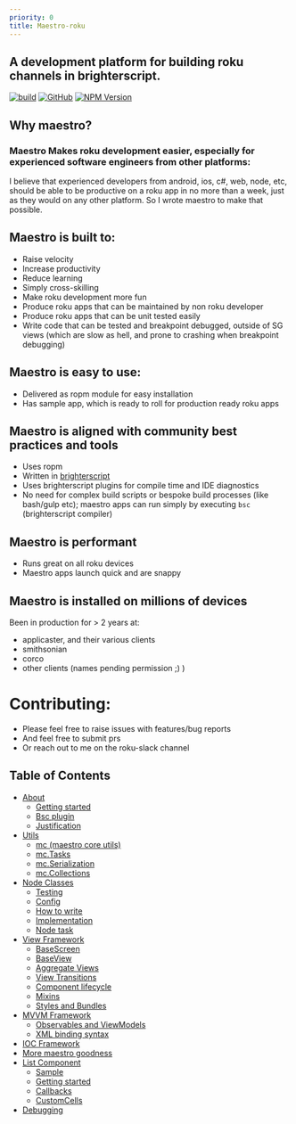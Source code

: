 ```yaml
---
priority: 0
title: Maestro-roku
---
```


## A development platform for building roku channels in brighterscript.


[![build](https://img.shields.io/github/workflow/status/georgejecook/maestro-roku/build.svg?logo=github)](https://github.com/georgejecook/maestro-roku/actions?query=workflow%3Abuild)
[![GitHub](https://img.shields.io/github/release/georgejecook/maestro-roku.svg?style=flat-square)](https://github.com/georgejecook/maestro-roku/releases)
[![NPM Version](https://badge.fury.io/js/maestro-roku.svg?style=flat)](https://npmjs.org/package/maestro-roku)


## Why maestro?

### Maestro Makes roku development easier, especially for experienced software engineers from other platforms:

I believe that experienced developers from android, ios, c#, web, node, etc, should be able to be productive on a roku app in no more than a week, just as they would on any other platform. So I wrote maestro to make that possible.

## Maestro is built to:

 - Raise velocity
 - Increase productivity
 - Reduce learning
 - Simply cross-skilling
 - Make roku development more fun
 - Produce roku apps that can be maintained by non roku developer
 - Produce roku apps that can be unit tested easily
 - Write code that can be tested and breakpoint debugged, outside of SG views (which are slow as hell, and prone to crashing when breakpoint debugging)


## Maestro is easy to use:

 - Delivered as ropm module for easy installation
 - Has sample app, which is ready to roll for production ready roku apps

## Maestro is aligned with community best practices and tools

 - Uses ropm
 - Written in [brighterscript](https://github.com/rokucommunity/brighterscript)
 - Uses brighterscript plugins for compile time and IDE diagnostics
 - No need for complex build scripts or bespoke build processes (like bash/gulp etc); maestro apps can run simply by executing `bsc`  (brighterscript compiler)


## Maestro is performant

 - Runs great on all roku devices
 - Maestro apps launch quick and are snappy

## Maestro is installed on millions of devices

Been in production for > 2 years at:

  - applicaster, and their various clients
  - smithsonian
  - corco
  - other clients (names pending permission ;) )

# Contributing:

 - Please feel free to raise issues with features/bug reports
 - And feel free to submit prs
 - Or reach out to me on the roku-slack channel

## Table of Contents
* [About](/docs/1.%20About/index.md)
   - [Getting started](/docs/1.%20About/start.md)
   - [Bsc plugin](/docs/1.%20About/bsc-plugin.md)
   - [Justification](/docs/1.%20About/justification.md)
* [Utils](/docs/2.%20Utils/index.md)
   - [mc (maestro core utils)](/docs/2.%20Utils/mc.md)
   - [mc.Tasks](/docs/2.%20Utils/mc.tasks.md)
   - [mc.Serialization](/docs/2.%20Utils/mc.utils.Serialization.md)
   - [mc.Collections](/docs/2.%20Utils/mc.utils.Collections.md)
* [Node Classes](/docs/3.%20Node%20Classes/index.md)
   - [Testing](/docs/3.%20Node%20Classes/testing.md)
   - [Config](/docs/3.%20Node%20Classes/config.md)
   - [How to write](/docs/3.%20Node%20Classes/how-to-write.md)
   - [Implementation](/docs/3.%20Node%20Classes/implemenation.md)
   - [Node task](/docs/3.%20Node%20Classes/node-task.md)
* [View Framework](/docs/4.%20View%20Framework/index.md)
   - [BaseScreen](/docs/4.%20View%20Framework/base-screen.md)
   - [BaseView](/docs/4.%20View%20Framework/base-view.md)
   - [Aggregate Views](/docs/4.%20View%20Framework/aggregate-views.md)
   - [View Transitions](/docs/4.%20View%20Framework/view-transitions.md)
   - [Component lifecycle](/docs/4.%20View%20Framework/component-lifecycle.md)
   - [Mixins](/docs/4.%20View%20Framework/mixins.md)
   - [Styles and Bundles](#styles-and-bundles)
* [MVVM Framework](/docs/5.%20MVVM%20Framework/index.md)
   - [Observables and ViewModels](/docs/5.%20MVVM%20Framework/observables-and-vms.md)
  - [XML binding syntax](/docs/5.%20MVVM%20Framework/xml-bindings.md)
* [IOC Framework](/docs/6.%20IOC%20Framework/index.md)
* [More maestro goodness](/docs/7.%20More%20maestro%20goodness/index.md)
* [List Component](/docs/8.%20List%20Component/index.md)
   - [Sample](/docs/8.%20List%20Component/sample.md)
  - [Getting started](/docs/8.%20List%20Component/getting-started.md)
  - [Callbacks](/docs/8.%20List%20Component/callbacks.md)
  - [CustomCells](/docs/8.%20List%20Component/custom-cells.md)
* [Debugging](/docs/9.%20Debugging/index.md)
